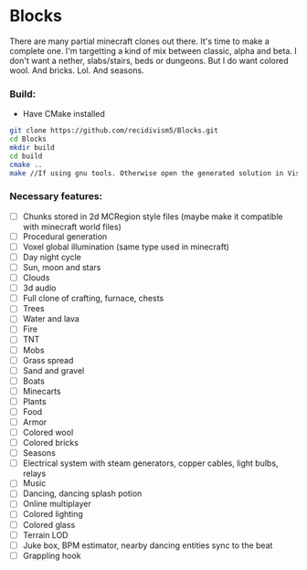 # Blocks
There are many partial minecraft clones out there. It's time to make a complete one.
I'm targetting a kind of mix between classic, alpha and beta. I don't want a nether, slabs/stairs, beds or dungeons. But I do want colored wool. And bricks. Lol. And seasons.

### Build:
- Have CMake installed
```bash
git clone https://github.com/recidivism5/Blocks.git
cd Blocks
mkdir build
cd build
cmake ..
make //If using gnu tools. Otherwise open the generated solution in Visual Studio.
```

### Necessary features:
- [ ] Chunks stored in 2d MCRegion style files (maybe make it compatible with minecraft world files)
- [ ] Procedural generation
- [ ] Voxel global illumination (same type used in minecraft)
- [ ] Day night cycle
- [ ] Sun, moon and stars
- [ ] Clouds
- [ ] 3d audio
- [ ] Full clone of crafting, furnace, chests
- [ ] Trees
- [ ] Water and lava
- [ ] Fire
- [ ] TNT
- [ ] Mobs
- [ ] Grass spread
- [ ] Sand and gravel
- [ ] Boats
- [ ] Minecarts
- [ ] Plants
- [ ] Food
- [ ] Armor
- [ ] Colored wool
- [ ] Colored bricks
- [ ] Seasons
- [ ] Electrical system with steam generators, copper cables, light bulbs, relays
- [ ] Music
- [ ] Dancing, dancing splash potion
- [ ] Online multiplayer
- [ ] Colored lighting
- [ ] Colored glass
- [ ] Terrain LOD
- [ ] Juke box, BPM estimator, nearby dancing entities sync to the beat
- [ ] Grappling hook